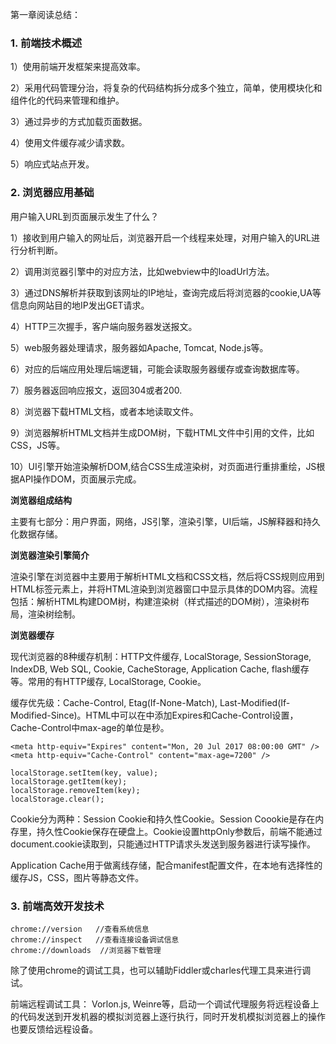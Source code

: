 第一章阅读总结：

### 1. 前端技术概述

1）使用前端开发框架来提高效率。

2）采用代码管理分治，将复杂的代码结构拆分成多个独立，简单，使用模块化和组件化的代码来管理和维护。

3）通过异步的方式加载页面数据。

4）使用文件缓存减少请求数。

5）响应式站点开发。

### 2. 浏览器应用基础

用户输入URL到页面展示发生了什么？

1）接收到用户输入的网址后，浏览器开启一个线程来处理，对用户输入的URL进行分析判断。

2）调用浏览器引擎中的对应方法，比如webview中的loadUrl方法。

3）通过DNS解析并获取到该网址的IP地址，查询完成后将浏览器的cookie,UA等信息向网站目的地IP发出GET请求。

4）HTTP三次握手，客户端向服务器发送报文。

5）web服务器处理请求，服务器如Apache, Tomcat, Node.js等。

6）对应的后端应用处理后端逻辑，可能会读取服务器缓存或查询数据库等。

7）服务器返回响应报文，返回304或者200.

8）浏览器下载HTML文档，或者本地读取文件。

9）浏览器解析HTML文档并生成DOM树，下载HTML文件中引用的文件，比如CSS，JS等。

10）UI引擎开始渲染解析DOM,结合CSS生成渲染树，对页面进行重排重绘，JS根据API操作DOM，页面展示完成。

**浏览器组成结构**

主要有七部分：用户界面，网络，JS引擎，渲染引擎，UI后端，JS解释器和持久化数据存储。


**浏览器渲染引擎简介**

渲染引擎在浏览器中主要用于解析HTML文档和CSS文档，然后将CSS规则应用到HTML标签元素上，并将HTML渲染到浏览器窗口中显示具体的DOM内容。流程包括：解析HTML构建DOM树，构建渲染树（样式描述的DOM树），渲染树布局，渲染树绘制。

**浏览器缓存**

现代浏览器的8种缓存机制：HTTP文件缓存, LocalStorage, SessionStorage, IndexDB, Web SQL, Cookie, CacheStorage, Application Cache, flash缓存等。常用的有HTTP缓存, LocalStorage, Cookie。

缓存优先级：Cache-Control, Etag(If-None-Match), Last-Modified(If-Modified-Since)。HTML中可以在<meta>中添加Expires和Cache-Control设置，Cache-Control中max-age的单位是秒。

```
<meta http-equiv="Expires" content="Mon, 20 Jul 2017 08:00:00 GMT" />
<meta http-equiv="Cache-Control" content="max-age=7200" />
```

```
localStorage.setItem(key, value);
localStorage.getItem(key);
localStorage.removeItem(key);
localStorage.clear();
```

Cookie分为两种：Session Cookie和持久性Cookie。Session Coookie是存在内存里，持久性Cookie保存在硬盘上。Cookie设置httpOnly参数后，前端不能通过document.cookie读取到，只能通过HTTP请求头发送到服务器进行读写操作。

Application Cache用于做离线存储，配合manifest配置文件，在本地有选择性的缓存JS，CSS，图片等静态文件。

### 3. 前端高效开发技术

```
chrome://version   //查看系统信息
chrome://inspect   //查看连接设备调试信息
chrome://downloads  //浏览器下载管理
```

除了使用chrome的调试工具，也可以辅助Fiddler或charles代理工具来进行调试。


前端远程调试工具： Vorlon.js, Weinre等，启动一个调试代理服务将远程设备上的代码发送到开发机器的模拟浏览器上逐行执行，同时开发机模拟浏览器上的操作也要反馈给远程设备。




